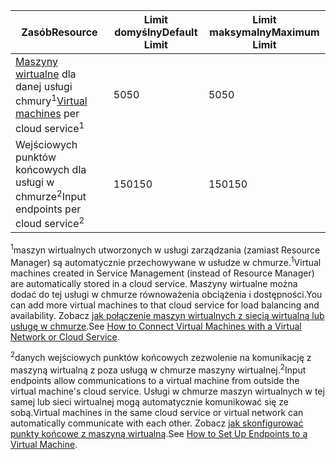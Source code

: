 | <span data-ttu-id="c1a9c-101">Zasób</span><span class="sxs-lookup"><span data-stu-id="c1a9c-101">Resource</span></span> | <span data-ttu-id="c1a9c-102">Limit domyślny</span><span class="sxs-lookup"><span data-stu-id="c1a9c-102">Default Limit</span></span> | <span data-ttu-id="c1a9c-103">Limit maksymalny</span><span class="sxs-lookup"><span data-stu-id="c1a9c-103">Maximum Limit</span></span> |
| --- | --- | --- |
| <span data-ttu-id="c1a9c-104">[Maszyny wirtualne](../articles/virtual-machines/virtual-machines-linux-about.md?toc=%2fazure%2fvirtual-machines%2flinux%2ftoc.json) dla danej usługi chmury<sup>1</sup></span><span class="sxs-lookup"><span data-stu-id="c1a9c-104">[Virtual machines](../articles/virtual-machines/virtual-machines-linux-about.md?toc=%2fazure%2fvirtual-machines%2flinux%2ftoc.json) per cloud service<sup>1</sup></span></span> |<span data-ttu-id="c1a9c-105">50</span><span class="sxs-lookup"><span data-stu-id="c1a9c-105">50</span></span> |<span data-ttu-id="c1a9c-106">50</span><span class="sxs-lookup"><span data-stu-id="c1a9c-106">50</span></span> |
| <span data-ttu-id="c1a9c-107">Wejściowych punktów końcowych dla usługi w chmurze<sup>2</sup></span><span class="sxs-lookup"><span data-stu-id="c1a9c-107">Input endpoints per cloud service<sup>2</sup></span></span> |<span data-ttu-id="c1a9c-108">150</span><span class="sxs-lookup"><span data-stu-id="c1a9c-108">150</span></span> |<span data-ttu-id="c1a9c-109">150</span><span class="sxs-lookup"><span data-stu-id="c1a9c-109">150</span></span> |

<span data-ttu-id="c1a9c-110"><sup>1</sup>maszyn wirtualnych utworzonych w usługi zarządzania (zamiast Resource Manager) są automatycznie przechowywane w usłudze w chmurze.</span><span class="sxs-lookup"><span data-stu-id="c1a9c-110"><sup>1</sup>Virtual machines created in Service Management (instead of Resource Manager) are automatically stored in a cloud service.</span></span> <span data-ttu-id="c1a9c-111">Maszyny wirtualne można dodać do tej usługi w chmurze równoważenia obciążenia i dostępności.</span><span class="sxs-lookup"><span data-stu-id="c1a9c-111">You can add more virtual machines to that cloud service for load balancing and availability.</span></span> <span data-ttu-id="c1a9c-112">Zobacz [jak połączenie maszyn wirtualnych z siecią wirtualną lub usługę w chmurze](../articles/virtual-machines/linux/classic/connect-vms.md?toc=%2fazure%2fvirtual-machines%2flinux%2fclassic%2ftoc.json).</span><span class="sxs-lookup"><span data-stu-id="c1a9c-112">See  [How to Connect Virtual Machines with a Virtual Network or Cloud Service](../articles/virtual-machines/linux/classic/connect-vms.md?toc=%2fazure%2fvirtual-machines%2flinux%2fclassic%2ftoc.json).</span></span>

<span data-ttu-id="c1a9c-113"><sup>2</sup>danych wejściowych punktów końcowych zezwolenie na komunikację z maszyną wirtualną z poza usługą w chmurze maszyny wirtualnej.</span><span class="sxs-lookup"><span data-stu-id="c1a9c-113"><sup>2</sup>Input endpoints allow communications to a virtual machine from outside the virtual machine's cloud service.</span></span> <span data-ttu-id="c1a9c-114">Usługi w chmurze maszyn wirtualnych w tej samej lub sieci wirtualnej mogą automatycznie komunikować się ze sobą.</span><span class="sxs-lookup"><span data-stu-id="c1a9c-114">Virtual machines in the same cloud service or virtual network can automatically communicate with each other.</span></span> <span data-ttu-id="c1a9c-115">Zobacz [jak skonfigurować punkty końcowe z maszyną wirtualną](../articles/virtual-machines/windows/classic/setup-endpoints.md?toc=%2fazure%2fvirtual-machines%2fwindows%2fclassic%2ftoc.json).</span><span class="sxs-lookup"><span data-stu-id="c1a9c-115">See [How to Set Up Endpoints to a Virtual Machine](../articles/virtual-machines/windows/classic/setup-endpoints.md?toc=%2fazure%2fvirtual-machines%2fwindows%2fclassic%2ftoc.json).</span></span> 

